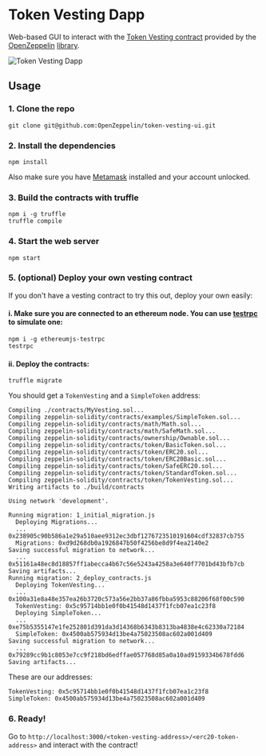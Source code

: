 # Token Vesting Dapp

Web-based GUI to interact with the [Token Vesting contract](https://github.com/OpenZeppelin/zeppelin-solidity/blob/master/contracts/token/TokenVesting.sol) provided by the [OpenZeppelin](https://openzeppelin.org) [library](https://github.com/OpenZeppelin/zeppelin-solidity).

![Token Vesting Dapp](https://github.com/OpenZeppelin/token-vesting-ui/blob/master/example.png)

## Usage

### 1. Clone the repo
```
git clone git@github.com:OpenZeppelin/token-vesting-ui.git
```

### 2. Install the dependencies
```
npm install
```

Also make sure you have [Metamask](https://metamask.io/) installed and your account unlocked.

### 3. Build the contracts with truffle
```
npm i -g truffle
truffle compile
```

### 4. Start the web server
```
npm start
```

### 5. (optional) Deploy your own vesting contract
If you don't have a vesting contract to try this out, deploy your own easily:

#### i. Make sure you are connected to an ethereum node. You can use [testrpc](https://github.com/ethereumjs/testrpc) to simulate one:
```
npm i -g ethereumjs-testrpc
testrpc
```

#### ii. Deploy the contracts:
```
truffle migrate
```

You should get a `TokenVesting` and a `SimpleToken` address:
```
Compiling ./contracts/MyVesting.sol...
Compiling zeppelin-solidity/contracts/examples/SimpleToken.sol...
Compiling zeppelin-solidity/contracts/math/Math.sol...
Compiling zeppelin-solidity/contracts/math/SafeMath.sol...
Compiling zeppelin-solidity/contracts/ownership/Ownable.sol...
Compiling zeppelin-solidity/contracts/token/BasicToken.sol...
Compiling zeppelin-solidity/contracts/token/ERC20.sol...
Compiling zeppelin-solidity/contracts/token/ERC20Basic.sol...
Compiling zeppelin-solidity/contracts/token/SafeERC20.sol...
Compiling zeppelin-solidity/contracts/token/StandardToken.sol...
Compiling zeppelin-solidity/contracts/token/TokenVesting.sol...
Writing artifacts to ./build/contracts

Using network 'development'.

Running migration: 1_initial_migration.js
  Deploying Migrations...
  ... 0x238905c90b586a1e29a510aee9312ec3dbf1276723510191604cdf32837cb755
  Migrations: 0xd9d268db0a1926847b50f4256be8d9f4ea2140e2
Saving successful migration to network...
  ... 0x51161a48ec8d18857ff1abecca4b67c56e5243a4258a3e640f7701bd43bfb7cb
Saving artifacts...
Running migration: 2_deploy_contracts.js
  Deploying TokenVesting...
  ... 0x100a31e8a48e357ea26b3720c573a56e2bb37a86fbba5953c88206f68f00c590
  TokenVesting: 0x5c95714bb1e0f0b41548d1437f1fcb07ea1c23f8
  Deploying SimpleToken...
  ... 0xe75b5355147e1fe252801d391da3d14368b6343b8313ba4838e4c62330a72184
  SimpleToken: 0x4500ab575934d13be4a75023508ac602a001d409
Saving successful migration to network...
  ... 0x79289cc9b1c8053e7cc9f218bd6edffae057768d85a0a10ad9159334b678fdd6
Saving artifacts...

```

These are our addresses:
```
TokenVesting: 0x5c95714bb1e0f0b41548d1437f1fcb07ea1c23f8
SimpleToken: 0x4500ab575934d13be4a75023508ac602a001d409
```

### 6. Ready!
Go to `http://localhost:3000/<token-vesting-address>/<erc20-token-address>` and interact with the contract!
